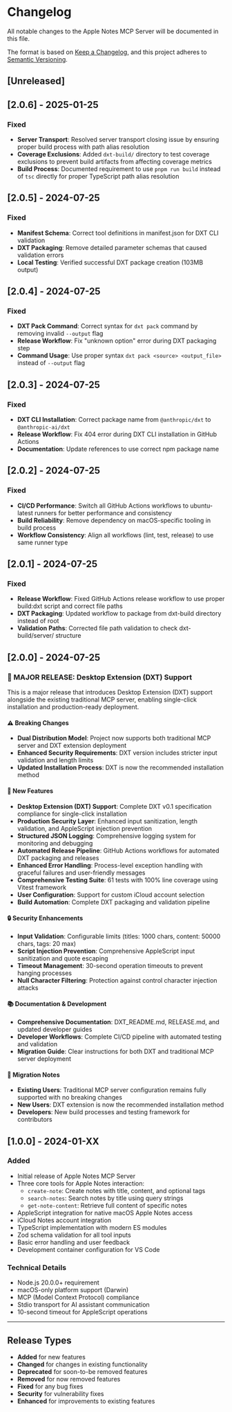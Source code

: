 # Changelog

All notable changes to the Apple Notes MCP Server will be documented in this file.

The format is based on [Keep a Changelog](https://keepachangelog.com/en/1.0.0/),
and this project adheres to [Semantic Versioning](https://semver.org/spec/v2.0.0.html).

## [Unreleased]

## [2.0.6] - 2025-01-25

### Fixed
- **Server Transport**: Resolved server transport closing issue by ensuring proper build process with path alias resolution
- **Coverage Exclusions**: Added `dxt-build/` directory to test coverage exclusions to prevent build artifacts from affecting coverage metrics
- **Build Process**: Documented requirement to use `pnpm run build` instead of `tsc` directly for proper TypeScript path alias resolution

## [2.0.5] - 2024-07-25

### Fixed
- **Manifest Schema**: Correct tool definitions in manifest.json for DXT CLI validation
- **DXT Packaging**: Remove detailed parameter schemas that caused validation errors
- **Local Testing**: Verified successful DXT package creation (103MB output)

## [2.0.4] - 2024-07-25

### Fixed
- **DXT Pack Command**: Correct syntax for `dxt pack` command by removing invalid `--output` flag
- **Release Workflow**: Fix "unknown option" error during DXT packaging step
- **Command Usage**: Use proper syntax `dxt pack <source> <output_file>` instead of `--output` flag

## [2.0.3] - 2024-07-25

### Fixed
- **DXT CLI Installation**: Correct package name from `@anthropic/dxt` to `@anthropic-ai/dxt`
- **Release Workflow**: Fix 404 error during DXT CLI installation in GitHub Actions
- **Documentation**: Update references to use correct npm package name

## [2.0.2] - 2024-07-25

### Fixed
- **CI/CD Performance**: Switch all GitHub Actions workflows to ubuntu-latest runners for better performance and consistency
- **Build Reliability**: Remove dependency on macOS-specific tooling in build process
- **Workflow Consistency**: Align all workflows (lint, test, release) to use same runner type

## [2.0.1] - 2024-07-25

### Fixed
- **Release Workflow**: Fixed GitHub Actions release workflow to use proper build:dxt script and correct file paths
- **DXT Packaging**: Updated workflow to package from dxt-build directory instead of root
- **Validation Paths**: Corrected file path validation to check dxt-build/server/ structure

## [2.0.0] - 2024-07-25

### 🚀 MAJOR RELEASE: Desktop Extension (DXT) Support

This is a major release that introduces Desktop Extension (DXT) support alongside the existing traditional MCP server, enabling single-click installation and production-ready deployment.

#### ⚠️ Breaking Changes
- **Dual Distribution Model**: Project now supports both traditional MCP server and DXT extension deployment
- **Enhanced Security Requirements**: DXT version includes stricter input validation and length limits
- **Updated Installation Process**: DXT is now the recommended installation method

#### 🎯 New Features
- **Desktop Extension (DXT) Support**: Complete DXT v0.1 specification compliance for single-click installation
- **Production Security Layer**: Enhanced input sanitization, length validation, and AppleScript injection prevention
- **Structured JSON Logging**: Comprehensive logging system for monitoring and debugging
- **Automated Release Pipeline**: GitHub Actions workflows for automated DXT packaging and releases
- **Enhanced Error Handling**: Process-level exception handling with graceful failures and user-friendly messages
- **Comprehensive Testing Suite**: 61 tests with 100% line coverage using Vitest framework
- **User Configuration**: Support for custom iCloud account selection
- **Build Automation**: Complete DXT packaging and validation pipeline

#### 🔒 Security Enhancements
- **Input Validation**: Configurable limits (titles: 1000 chars, content: 50000 chars, tags: 20 max)
- **Script Injection Prevention**: Comprehensive AppleScript input sanitization and quote escaping
- **Timeout Management**: 30-second operation timeouts to prevent hanging processes
- **Null Character Filtering**: Protection against control character injection attacks

#### 📚 Documentation & Development
- **Comprehensive Documentation**: DXT_README.md, RELEASE.md, and updated developer guides
- **Developer Workflows**: Complete CI/CD pipeline with automated testing and validation
- **Migration Guide**: Clear instructions for both DXT and traditional MCP server deployment

#### 🔄 Migration Notes
- **Existing Users**: Traditional MCP server configuration remains fully supported with no breaking changes
- **New Users**: DXT extension is now the recommended installation method
- **Developers**: New build processes and testing framework for contributors

## [1.0.0] - 2024-01-XX

### Added
- Initial release of Apple Notes MCP Server
- Three core tools for Apple Notes interaction:
  - `create-note`: Create notes with title, content, and optional tags
  - `search-notes`: Search notes by title using query strings
  - `get-note-content`: Retrieve full content of specific notes
- AppleScript integration for native macOS Apple Notes access
- iCloud Notes account integration
- TypeScript implementation with modern ES modules
- Zod schema validation for all tool inputs
- Basic error handling and user feedback
- Development container configuration for VS Code

### Technical Details
- Node.js 20.0.0+ requirement
- macOS-only platform support (Darwin)
- MCP (Model Context Protocol) compliance
- Stdio transport for AI assistant communication
- 10-second timeout for AppleScript operations

---

## Release Types

- **Added** for new features
- **Changed** for changes in existing functionality  
- **Deprecated** for soon-to-be removed features
- **Removed** for now removed features
- **Fixed** for any bug fixes
- **Security** for vulnerability fixes
- **Enhanced** for improvements to existing features